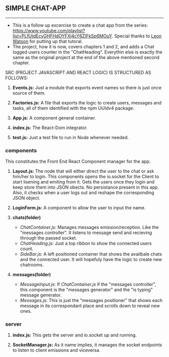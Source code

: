 ## SIMPLE CHAT-APP
---

* This is a follow up excercise to create a chat app from the series: https://www.youtube.com/playlist?list=PLfUtdEcvGHFHdOYFXj4cY6ZIFkSp6MOuY. Special thanks to [Leon Watson](https://www.youtube.com/channel/UCYjktLnPZi4LHSz1QXwc4dA) for putting up that tutoral.
* The project, how it is now, covers chapters 1 and 2, and adds a Chat logged users counter in the "ChatHeading". Everythin else is exactly the same as the original project at the end of the above mentioned second chapter.

SRC (PROJECT JAVASCRIPT AND REACT LOGIC) IS STRUCTURED AS FOLLOWS:

1. __Events.js:__ Just a module that exports event names so there is just once source of them.

2. __Factories.js:__ A file that exports the logic to create users, messages and tasks, all of them identified with the npm UUIdv4 package.

3. __App.js:__ A component general container.

4. __index.js:__ The React-Dom integrator.

5. __test.js:__ Just a test file to run in Node whenever needed.

### components

This constitutes the Front End React Component manager for the app.

1. __Layout.js:__ The node that will either direct the user to the chat or ask him/her to login. This components opens the io.socket for the Client to start lisening and emiting from it. Gets the users once they login and keep store them into JSON obects. No persistance present in this app. Also, it checks when a user logs out and reshape the corresponding JSON object.

2. __LoginForm.js:__ A component to allow the user to input the name.

3. __chats(folder)__

   - *ChatContainer.js:* Manages messages emission/reception. Like the "messages controller". It listens to message send and recieving through the passed socket.  
   - *ChatHeading.js:* Just a top ribbon to show the connected users count.  
   - *SideBar.js:* A left positioned container that shows the availbale chats and the connected user. It will hopefuly have the logic to create new chatrooms.

4. __messages(folder)__

     - *MessageInput.js:* If *ChatContainer.js* if the "messages controller", this component is the "messages generator" and the "is typing" message generator.  
     - *Messages.js:* This is just the "messages positioner" that shows each message in its correspondant place and scrolls down to reveal new ones.

### server

1. __index.js:__ This gets the server and io.socket up and running.

2. __SocketManager.js:__ As it name implies, it manages the socket endpoints to listen to client emissions and viceversa.

